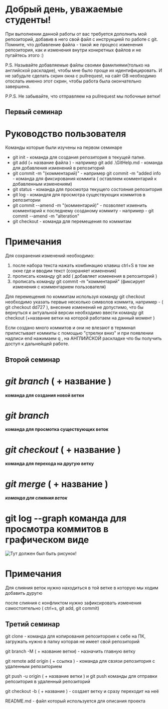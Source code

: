 # Добрый день, уважаемые студенты! 
  При выполнении данной работы от вас требуется дополнить мой репозиторий, добавив в него свой файл с инструкцией по работе с git. Помните, что добавление файла - такой же процесс изменения репозитория, как и изменения внутри конкретных файлов и не пугайтесь этого :)

  P.S. Называйте добавляемые файлы своими фамилиями(только на английской раскладке), чтобы мне было проще их идентифицировать. И не забудьте сделать скрин окна с pullrequest, на сайт GB необходимо отослать именно этот скрин, чтобы работа была окончательно завершена.

  P.P.S. Не забывайте, что отправляем на pullrequest мы побочные ветки!

  ## Первый семинар 

# Руководство пользователя 

Команды которые были изучены на первом семинаре 

* git init - команда для создания репозитория в текущей папке.
* git add (+ название файла ) - например git add .\GitHelp.md - команда для добавления изменений в репозиторий 
* git commit -m "(комментарий)" - например git commit -m "added info - команда для фиксирования коммита  ( оставляем комментарий к добавленным изменениям)
* git status - команда для просмотра текущего состояния репозитория
* git log - командля для просмотра существующих коммитов в репозитории
* git commit --amend -m "(комментарий)" - позволяет изменить комментарий к последнему созданому коммиту - например - git commit --amend -m "alteration"
* git checkout - команда для перемещения по коммитам 

# Примечания 

Для сохранения изменений необходимо:

1. после набора текста нажать комбинацию клавиш ctrl+S в том же окне где и вводим текст (сохраняет изменения)
2. прописать команду git add ( добавляет изменения в репозиторий )
3. прописать команду git commit -m "комментарий"  (фиксирует изменения с комментарием пользователя)

Для перемещения по коммитам используя команду git checkout необходимо указать первые несколько символов коммита, например - ( git checkout dd727 ), внесение изменений не допустимо, что бы вернуться к актуальной версии необходимо ввести команду git checkout (+название ветки на которой работаем на данный момент )

Если создано много коммитов и они не влезают в терминал прилистывает коммиты с помощью "стрелки вниз" и при появлении надписи end нажимаем q , на АНГЛИЙСКОЙ раскладке что бы получить доступ к дальнейщей работе.

## Второй семинар

# *git branch* ( + название ) 

__команда для создания новой ветки__

# *git branch*

__команда для просмотка существующих веток__

# *git checkout* ( + название )

__команда для перехода на другую ветку__

# *git merge* ( + название )

__*команда для слияния веток*__

# git log --graph команда для просмотра коммитов в графическом виде 

![Тут должен был быть рисунок!](graph.PNG)

# Примечания 

Для слияния веток нужно находиться в той ветке в которую мы ходим добавить дуругю

после слияния с конфликтом нужно зафиксировать изменения самостоятельно ( ctrl+s, git add, git commit)


## Третий семинар 

git clone - команда для копирования репозитороия к себе на ПК, загружать нужно в папку которая не имеет свой репозиторий

git branch -M ( + название ветки) - назначить главную ветку

git remote add origin ( + ссылка ) - команда для свзязи репозитория с удаленным репозиторием 

git push -u origin ( + название ветки ) и git push команды для отправки репозитория в удаленный репозиторий 

git checkout -b ( + название ) - создает ветку и сразу переходит на неё

README.md - файл который используется для описания проекта 